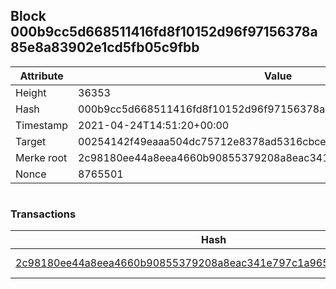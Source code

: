 ## Block 000b9cc5d668511416fd8f10152d96f97156378a85e8a83902e1cd5fb05c9fbb

Attribute | Value
--- | ---
Height | 36353
Hash | 000b9cc5d668511416fd8f10152d96f97156378a85e8a83902e1cd5fb05c9fbb
Timestamp | 2021-04-24T14:51:20+00:00
Target | 00254142f49eaaa504dc75712e8378ad5316cbcead634704b3734b6271167cc4
Merke root | 2c98180ee44a8eea4660b90855379208a8eac341e797c1a965dad71f74e1211f
Nonce | 8765501

```

```

### Transactions

Hash | Amount
--- | ---
[2c98180ee44a8eea4660b90855379208a8eac341e797c1a965dad71f74e1211f](2c98180ee44a8eea4660b90855379208a8eac341e797c1a965dad71f74e1211f.md) | 10.00000000 SKEPTI 
